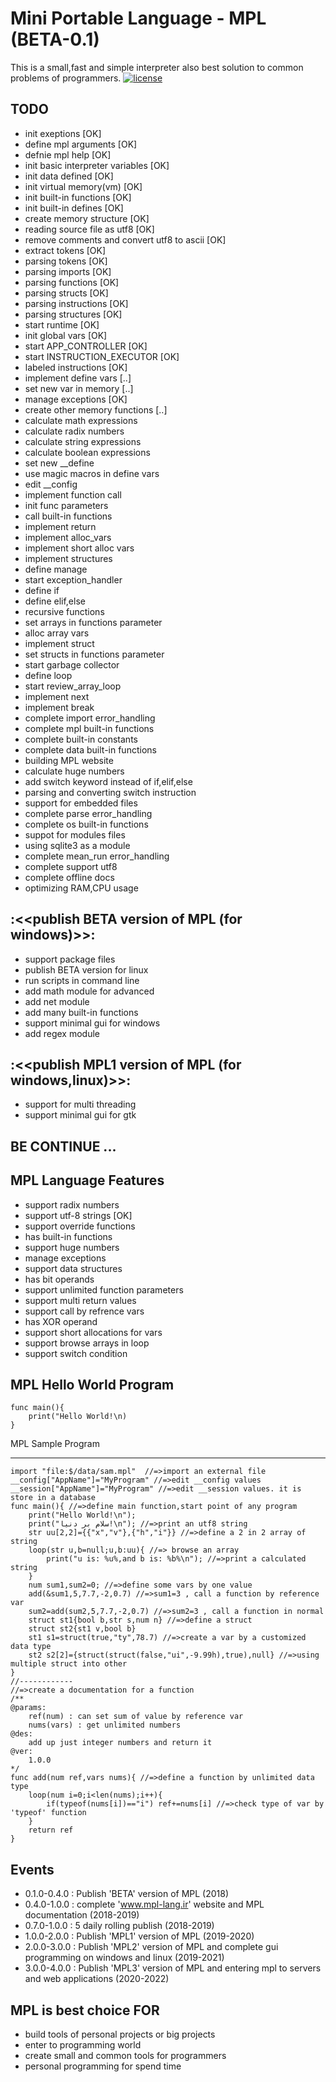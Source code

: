Mini Portable Language - MPL (BETA-0.1)
============================================

This is a small,fast and simple interpreter also best solution to common problems of programmers.
[![license](https://img.shields.io/github/license/Netflix/pollyjs.svg)](http://www.apache.org/licenses/LICENSE-2.0)

TODO
--------

* init exeptions [OK]
* define mpl arguments [OK]
* defnie mpl help [OK]
* init basic interpreter variables [OK]
* init data defined [OK]
* init virtual memory(vm) [OK]
* init built-in functions [OK]
* init built-in defines [OK]
* create memory structure [OK]
* reading source file as utf8 [OK]
* remove comments and convert utf8 to ascii [OK]
* extract tokens [OK]
* parsing tokens [OK]
* parsing imports [OK]
* parsing functions [OK]
* parsing structs [OK]
* parsing instructions [OK]
* parsing structures [OK]
* start runtime [OK]
* init global vars [OK]
* start APP_CONTROLLER [OK]
* start INSTRUCTION_EXECUTOR [OK]
* labeled instructions [OK]
* implement define vars [..]
* set new var in memory [..]
* manage exceptions [OK]
* create other memory functions [..]
* calculate math expressions
* calculate radix numbers
* calculate string expressions
* calculate boolean expressions
* set new __define
* use magic macros in define vars
* edit __config
* implement function call
* init func parameters
* call built-in functions
* implement return
* implement alloc_vars
* implement short alloc vars
* implement structures
* define manage
* start exception_handler
* define if
* define elif,else
* recursive functions
* set arrays in functions parameter
* alloc array vars
* implement struct
* set structs in functions parameter
* start garbage collector
* define loop
* start review_array_loop
* implement next
* implement break
* complete import error_handling
* complete mpl built-in functions
* complete built-in constants
* complete data built-in functions
* building MPL website
* calculate huge numbers
* add switch keyword instead of if,elif,else
* parsing and converting switch instruction
* support for embedded files
* complete parse error_handling
* complete os built-in functions
* suppot for modules files
* using sqlite3 as a module
* complete mean_run error_handling
* complete support utf8
* complete offline docs
* optimizing RAM,CPU usage

## :<<publish BETA version of MPL (for windows)>>: 

* support package files
* publish BETA version for linux
* run scripts in command line
* add math module for advanced
* add net module
* add many built-in functions
* support minimal gui for windows
* add regex module

## :<<publish MPL1 version of MPL (for windows,linux)>>: 

* support for multi threading
* support minimal gui for gtk

## BE CONTINUE ...

MPL Language Features
--------

* support radix numbers
* support utf-8 strings [OK]
* support override functions
* has built-in functions
* support huge numbers
* manage exceptions
* support data structures
* has bit operands
* support unlimited function parameters
* support multi return values
* support call by refrence vars
* has XOR operand
* support short allocations for vars
* support browse arrays in loop
* support switch condition

MPL Hello World Program
--------

    func main(){
        print("Hello World!\n)
    }

MPL Sample Program

--------

    import "file:$/data/sam.mpl"  //=>import an external file
    __config["AppName"]="MyProgram" //=>edit __config values
    __session["AppName"]="MyProgram" //=>edit __session values. it is store in a database
    func main(){ //=>define main function,start point of any program
        print("Hello World!\n");
        print("سلام بر دنیا!\n"); //=>print an utf8 string
        str uu[2,2]={{"x","v"},{"h","i"}} //=>define a 2 in 2 array of string
        loop(str u,b=null;u,b:uu){ //=> browse an array
            print("u is: %u%,and b is: %b%\n"); //=>print a calculated string
        }
        num sum1,sum2=0; //=>define some vars by one value
        add(&sum1,5,7.7,-2,0.7) //=>sum1=3 , call a function by reference var
        sum2=add(sum2,5,7.7,-2,0.7) //=>sum2=3 , call a function in normal
        struct st1{bool b,str s,num n} //=>define a struct
        struct st2{st1 v,bool b}
        st1 s1=struct(true,"ty",78.7) //=>create a var by a customized data type
        st2 s2[2]={struct(struct(false,"ui",-9.99h),true),null} //=>using multiple struct into other
    }
    //------------
    //=>create a documentation for a function
    /**
    @params:
        ref(num) : can set sum of value by reference var
        nums(vars) : get unlimited numbers
    @des:
        add up just integer numbers and return it
    @ver:
        1.0.0
    */
    func add(num ref,vars nums){ //=>define a function by unlimited data type
        loop(num i=0;i<len(nums);i++){
            if(typeof(nums[i])=="i") ref+=nums[i] //=>check type of var by 'typeof' function
        }
        return ref
    }

Events
--------

* 0.1.0-0.4.0 : Publish 'BETA' version of MPL (2018)
* 0.4.0-1.0.0 : complete 'www.mpl-lang.ir' website and MPL documentation (2018-2019)
* 0.7.0-1.0.0 : 5 daily rolling publish (2018-2019)
* 1.0.0-2.0.0 : Publish 'MPL1' version of MPL (2019-2020)
* 2.0.0-3.0.0 : Publish 'MPL2' version of MPL and complete gui programming on windows and linux (2019-2021)
* 3.0.0-4.0.0 : Publish 'MPL3' version of MPL and entering mpl to servers and web applications (2020-2022)

MPL is best choice FOR
--------

* build tools of personal projects or big projects
* enter to programming world
* create small and common tools for programmers
* personal programming for spend time
